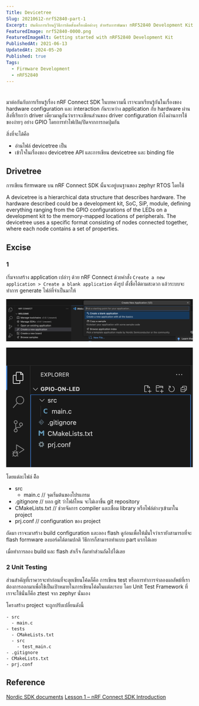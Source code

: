 ```yaml
---
Title: Devicetree
Slug: 20210612-nrf52840-part-1
Excerpt: บันทึกการเรียนรู้วิธีการติดตั้งเครื่องมือต่างๆ สำหรับการพัฒนา nRF52840 Development Kit Board
FeaturedImage: nrf52840-0000.png
FeaturedImageAlt: Getting started with nRF52840 Development Kit
PublishedAt: 2021-06-13
UpdatedAt: 2024-05-20
Published: true
Tags:
  - Firmware Development
  - nRF52840
---
```


#

มาต่อกันกับการเรียนรู้เรื่อง nRF Connect SDK ในบทความนี้ เราจะมาเรียนรู้กันในเรื่องของ hardware configuration และ interaction กันระหว่าง application กับ hardware ผ่านสิ่งที่เรียกว่า driver เดี๋ยวมาดูกันว่าเราจะเขียนส่วนของ driver configuration ยังไงผ่านการใช้ของง่ายๆ อย่าง GPIO โดยการทำไฟเปิด/ปิดจากการกดปุ่มกัน


สิ่งที่จะได้คือ
- อ่านไฟล์ devicetree เป็น
- เข้าใจในเรื่องของ devicetree API และการเขียน devicetree และ binding file


## Drivetree

การเขียน firmware บน nRF Connect SDK นั้นจะอยู่บนฐานของ zephyr RTOS โดยใช้


A devicetree is a hierarchical data structure that describes hardware. The hardware described could be a development kit, SoC, SiP, module, defining everything ranging from the GPIO configurations of the LEDs on a development kit to the memory-mapped locations of peripherals. The devicetree uses a specific format consisting of nodes connected together, where each node contains a set of properties.


## Excise

### 1

เริ่มจากสร้าง application เปล่าๆ ด้วย nRF Connect ด้วยคำสั่ง `Create a new application > Create a blank application` ดังรูป ตั้งชื่อได้ตามสะดวก แล้วระบบจะทำการ generate ไฟล์ที่จำเป็นมาให้

![Create a blank application](0001.png)

![All file from nRF Connect Generator](0002.png)

โดยแต่ละไฟล์ คืิอ
- src
  - main.c        // จุดเริ่มต้นของโปรแกรม
- .gitignore      // บอก git ว่าไฟล์ไหน จะไม่เอาขึ้น git repository
- CMakeLists.txt  // ช่วยจัดการ compiler และเชื่อม library หรือไฟล์ต่างๆเข้ามาใน project
- prj.conf        // configuration ของ project

ถัดมา เราจะมาสร้าง build configuration และลอง flash ดูก่อนเพื่อให้มั่นใจว่าเรายังสามารถที่จะ flash formware ลงบอร์ดได้ตามปกติ วิธีการก็สามารถทำแบบ part แรกได้เลย

เมื่อทำการลอง build และ flash สำเร็จ ก็มาทำส่วนถัดไปได้เลย

### 2 Unit Testing

ส่วนสำคัญที่เราควรจะทำก่อนที่จะลุยเขียนโค้ดก็คือ การเขียน test หรือการทำการจำลองผลลัพธ์ที่เราต้องการออกมาเพื่อใช้เป็นเป้าหมายในการเขียนโค้ดในแต่ละรอบ โดย Unit Test Framework ที่เราจะใช้นั่นก็คือ ztest จาก zephyr นั่นเอง

โครงสร้าง project จะถูกปรับเปลี่ยนดังนี้
```
- src
  - main.c
- tests
  - CMakeLists.txt
  - src
    - test_main.c
- .gitignore
- CMakeLists.txt
- prj.conf
```



## Reference
[Nordic SDK documents](https://docs.nordicsemi.com/bundle/ncs-latest/page/nrf/index.html)
[Lesson 1 – nRF Connect SDK Introduction](https://academy.nordicsemi.com/courses/nrf-connect-sdk-fundamentals/lessons/lesson-1-nrf-connect-sdk-introduction/)
